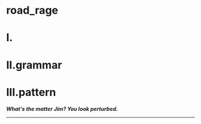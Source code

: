 # road_rage
# I.



# II.grammar



# III.pattern
***What's the matter Jim? You look perturbed.***

***




























